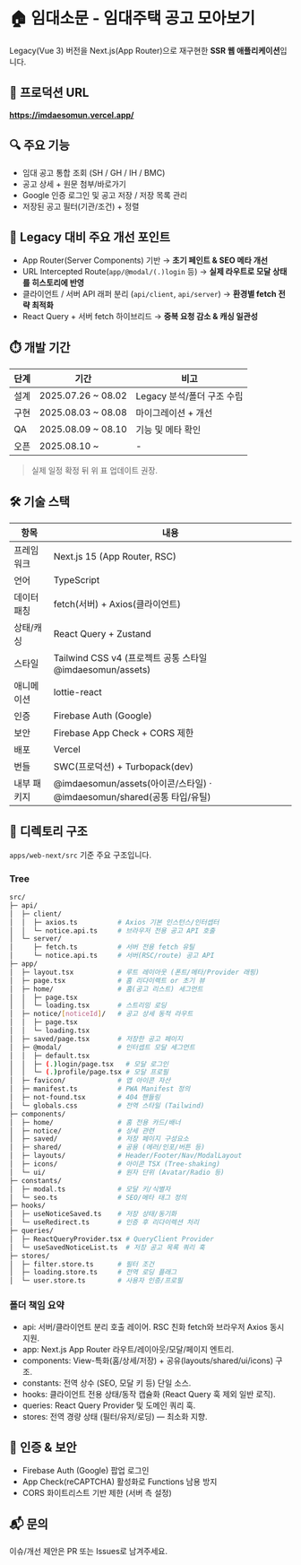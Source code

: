 # 🏠 임대소문 - 임대주택 공고 모아보기

Legacy(Vue 3) 버전을 Next.js(App Router)으로 재구현한 **SSR 웹 애플리케이션**입니다.

## 🚀 프로덕션 URL

**https://imdaesomun.vercel.app/**

## 🔍 주요 기능

- 임대 공고 통합 조회 (SH / GH / IH / BMC)
- 공고 상세 + 원문 첨부/바로가기
- Google 인증 로그인 및 공고 저장 / 저장 목록 관리
- 저장된 공고 필터(기관/조건) + 정렬

## 🔁 Legacy 대비 주요 개선 포인트

- App Router(Server Components) 기반 → **초기 페인트 & SEO 메타 개선**
- URL Intercepted Route(`app/@modal/(.)login` 등) → **실제 라우트로 모달 상태를 히스토리에 반영**
- 클라이언트 / 서버 API 래퍼 분리 (`api/client`, `api/server`) → **환경별 fetch 전략 최적화**
- React Query + 서버 fetch 하이브리드 → **중복 요청 감소 & 캐싱 일관성**

## ⏱️ 개발 기간

| 단계 | 기간               | 비고                       |
| ---- | ------------------ | -------------------------- |
| 설계 | 2025.07.26 ~ 08.02 | Legacy 분석/폴더 구조 수립 |
| 구현 | 2025.08.03 ~ 08.08 | 마이그레이션 + 개선        |
| QA   | 2025.08.09 ~ 08.10 | 기능 및 메타 확인          |
| 오픈 | 2025.08.10 ~       | -                          |

> 실제 일정 확정 뒤 위 표 업데이트 권장.

## 🛠️ 기술 스택

| 항목        | 내용                                                                   |
| ----------- | ---------------------------------------------------------------------- |
| 프레임워크  | Next.js 15 (App Router, RSC)                                           |
| 언어        | TypeScript                                                             |
| 데이터 패칭 | fetch(서버) + Axios(클라이언트)                                        |
| 상태/캐싱   | React Query + Zustand                                                  |
| 스타일      | Tailwind CSS v4 (프로젝트 공통 스타일 @imdaesomun/assets)              |
| 애니메이션  | lottie-react                                                           |
| 인증        | Firebase Auth (Google)                                                 |
| 보안        | Firebase App Check + CORS 제한                                         |
| 배포        | Vercel                                                                 |
| 번들        | SWC(프로덕션) + Turbopack(dev)                                         |
| 내부 패키지 | @imdaesomun/assets(아이콘/스타일) · @imdaesomun/shared(공통 타입/유틸) |

## 📂 디렉토리 구조

`apps/web-next/src` 기준 주요 구조입니다.

### Tree

```bash
src/
├─ api/
│  ├─ client/
│  │  ├─ axios.ts          # Axios 기본 인스턴스/인터셉터
│  │  └─ notice.api.ts     # 브라우저 전용 공고 API 호출
│  └─ server/
│     ├─ fetch.ts          # 서버 전용 fetch 유틸
│     └─ notice.api.ts     # 서버(RSC/route) 공고 API
├─ app/
│  ├─ layout.tsx           # 루트 레이아웃 (폰트/메타/Provider 래핑)
│  ├─ page.tsx             # 홈 리다이렉트 or 초기 뷰
│  ├─ home/                # 홈(공고 리스트) 세그먼트
│  │  ├─ page.tsx
│  │  └─ loading.tsx       # 스트리밍 로딩
│  ├─ notice/[noticeId]/   # 공고 상세 동적 라우트
│  │  ├─ page.tsx
│  │  └─ loading.tsx
│  ├─ saved/page.tsx       # 저장한 공고 페이지
│  ├─ @modal/              # 인터셉트 모달 세그먼트
│  │  ├─ default.tsx
│  │  ├─ (.)login/page.tsx   # 모달 로그인
│  │  └─ (.)profile/page.tsx # 모달 프로필
│  ├─ favicon/             # 앱 아이콘 자산
│  ├─ manifest.ts          # PWA Manifest 정의
│  ├─ not-found.tsx        # 404 핸들링
│  └─ globals.css          # 전역 스타일 (Tailwind)
├─ components/
│  ├─ home/                # 홈 전용 카드/배너
│  ├─ notice/              # 상세 관련
│  ├─ saved/               # 저장 페이지 구성요소
│  ├─ shared/              # 공용 (에러/인포/버튼 등)
│  ├─ layouts/             # Header/Footer/Nav/ModalLayout
│  ├─ icons/               # 아이콘 TSX (Tree-shaking)
│  └─ ui/                  # 원자 단위 (Avatar/Radio 등)
├─ constants/
│  ├─ modal.ts             # 모달 키/식별자
│  └─ seo.ts               # SEO/메타 태그 정의
├─ hooks/
│  ├─ useNoticeSaved.ts    # 저장 상태/동기화
│  └─ useRedirect.ts       # 인증 후 리다이렉션 처리
├─ queries/
│  ├─ ReactQueryProvider.tsx # QueryClient Provider
│  └─ useSavedNoticeList.ts  # 저장 공고 목록 쿼리 훅
├─ stores/
│  ├─ filter.store.ts      # 필터 조건
│  ├─ loading.store.ts     # 전역 로딩 플래그
│  └─ user.store.ts        # 사용자 인증/프로필
```

### 폴더 책임 요약

- api: 서버/클라이언트 분리 호출 레이어. RSC 친화 fetch와 브라우저 Axios 동시 지원.
- app: Next.js App Router 라우트/레이아웃/모달/페이지 엔트리.
- components: View-특화(홈/상세/저장) + 공유(layouts/shared/ui/icons) 구조.
- constants: 전역 상수 (SEO, 모달 키 등) 단일 소스.
- hooks: 클라이언트 전용 상태/동작 캡슐화 (React Query 훅 제외 일반 로직).
- queries: React Query Provider 및 도메인 쿼리 훅.
- stores: 전역 경량 상태 (필터/유저/로딩) — 최소화 지향.

## 🔐 인증 & 보안

- Firebase Auth (Google) 팝업 로그인
- App Check(reCAPTCHA) 활성화로 Functions 남용 방지
- CORS 화이트리스트 기반 제한 (서버 측 설정)

## 📬 문의

이슈/개선 제안은 PR 또는 Issues로 남겨주세요.
